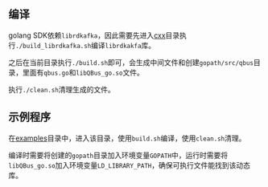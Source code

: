 ## 编译
golang SDK依赖`librdkafka`，因此需要先进入[cxx](../cxx)目录执行`./build_librdkafka.sh`编译`librdkakfa`库。

之后在当前目录执行`./build.sh`即可，会生成中间文件和创建`gopath/src/qbus`目录，里面有`qbus.go`和`libQBus_go.so`文件。

执行`./clean.sh`清理生成的文件。

## 示例程序
在[examples](./examples)目录中，进入该目录，使用`build.sh`编译，使用`clean.sh`清理。

编译时需要将创建的`gopath`目录加入环境变量`GOPATH`中，运行时需要将`libQBus_go.so`加入环境变量`LD_LIBRARY_PATH`，确保可执行文件能找到该动态库。
